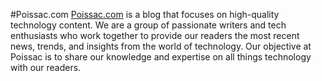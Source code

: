 #Poissac.com
[Poissac.com](https://www.poissac.com) is a blog that focuses on high-quality technology content.
We are a group of passionate writers and tech enthusiasts who work together
to provide our readers the most recent news, trends, and insights from the world of technology.
Our objective at Poissac is to share our knowledge and expertise on all things technology with our readers.

